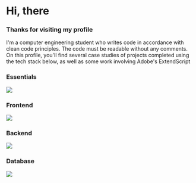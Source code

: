 # Hi, there

### Thanks for visiting my profile
 
I'm a computer engineering student who writes code in accordance with clean code principles. 
The code must be readable without any comments. 
On this profile, you'll find several case studies of projects completed using the tech stack below, 
as well as some work involving Adobe's ExtendScript

### Essentials
<img  src="https://skillicons.dev/icons?i=html,css,sass,javascript,typescript,git,github,vscode,ps,ai,xd"  />

### Frontend
<img  src="https://skillicons.dev/icons?i=react,angular" />

### Backend
<img  src="https://skillicons.dev/icons?i=nodejs,express,nestjs" />

### Database
 <img src="https://skillicons.dev/icons?i=mysql,mongodb,sqlite" />